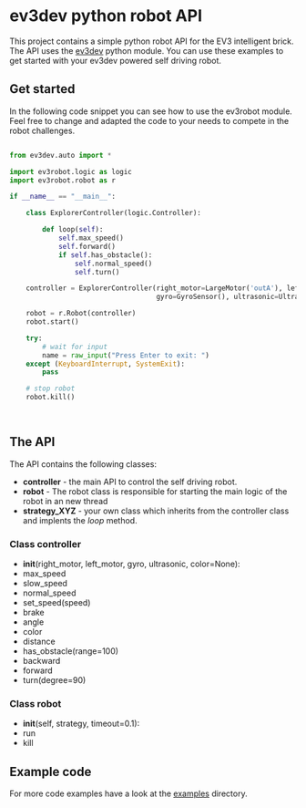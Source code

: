 # ev3dev python robot API
This project contains a simple python robot API for the EV3 intelligent brick. The API uses 
the [ev3dev](http://www.ev3dev.org/) python module. You can use these examples to get started with 
your ev3dev powered self driving robot.




## Get started
In the following code snippet you can see how to use the ev3robot module. Feel free to change and adapted the code to 
your needs to compete in the robot challenges.

```python

from ev3dev.auto import *

import ev3robot.logic as logic
import ev3robot.robot as r

if __name__ == "__main__":

    class ExplorerController(logic.Controller):

        def loop(self):
            self.max_speed()
            self.forward()
            if self.has_obstacle():
                self.normal_speed()
                self.turn()

    controller = ExplorerController(right_motor=LargeMotor('outA'), left_motor=LargeMotor('outB'),
                                    gyro=GyroSensor(), ultrasonic=UltrasonicSensor())

    robot = r.Robot(controller)
    robot.start()

    try:
        # wait for input
        name = raw_input("Press Enter to exit: ")
    except (KeyboardInterrupt, SystemExit):
        pass

    # stop robot
    robot.kill()

   
```

## The API
The API contains the following classes:
- __controller__ - the main API to control the self driving robot.
- __robot__ - The robot class is responsible for starting the main logic of the robot in an new thread
- __strategy_XYZ__ - your own class which inherits from the controller class and implents the _loop_ method.

### Class controller

- __init__(right_motor, left_motor, gyro, ultrasonic, color=None):
- max_speed
- slow_speed
- normal_speed
- set_speed(speed)
- brake
- angle
- color
- distance
- has_obstacle(range=100)
- backward
- forward
- turn(degree=90)

### Class robot
- __init__(self, strategy, timeout=0.1):
- run
- kill


## Example code
For more code examples have a look at the [examples](examples) directory.

